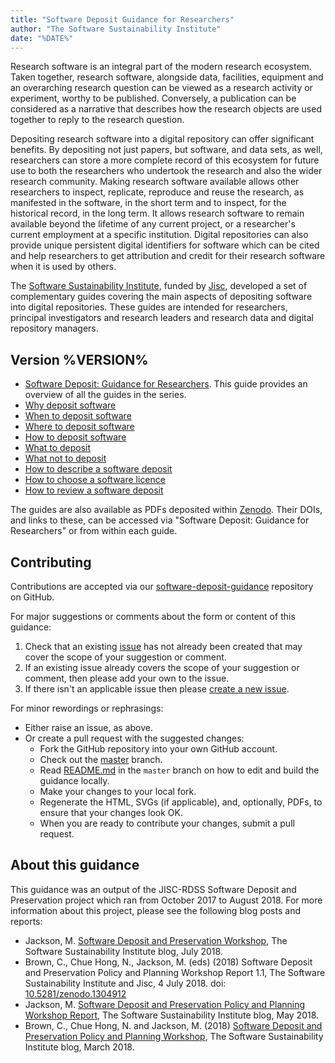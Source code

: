 ```yaml
---
title: "Software Deposit Guidance for Researchers"
author: "The Software Sustainability Institute"
date: "%DATE%"
---
```


Research software is an integral part of the modern research ecosystem. Taken together, research software, alongside data, facilities, equipment and an overarching research question can be viewed as a research activity or experiment, worthy to be published. Conversely, a publication can be considered as a narrative that describes how the research objects are used together to reply to the research question.

Depositing research software into a digital repository can offer significant benefits. By depositing not just papers, but software, and data sets, as well, researchers can store a more complete record of this ecosystem for future use to both the researchers who undertook the research and also the wider research community. Making research software available allows other researchers to inspect, replicate, reproduce and reuse the research, as manifested in the software, in the short term and to inspect, for the historical record, in the long term. It allows research software to remain available beyond the lifetime of any current project, or a researcher's current employment at a specific institution. Digital repositories can also provide unique persistent digital identifiers for software which can be cited and help researchers to get attribution and credit for their research software when it is used by others.

The [Software Sustainability Institute](https://www.software.ac.uk), funded by [Jisc](https://www.jisc.ac.uk), developed a set of complementary guides covering the main aspects of depositing software into digital repositories. These guides are intended for researchers, principal investigators and research leaders and research data and digital repository managers.

## Version %VERSION%

* [Software Deposit: Guidance for Researchers](./SoftwareDepositGuidance.html). This guide provides an overview of all the guides in the series.
* [Why deposit software](%LINK_URL%/WhyDepositSoftware.html)
* [When to deposit software](%LINK_URL%/WhenToDepositSoftware.html)
* [Where to deposit software](%LINK_URL%/WhereToDepositSoftware.html)
* [How to deposit software](%LINK_URL%/HowToDepositSoftware.html)
* [What to deposit](%LINK_URL%/WhatToDeposit.html)
* [What not to deposit](%LINK_URL%/WhatNotToDeposit.html)
* [How to describe a software deposit](%LINK_URL%/HowToDescribeSoftwareDeposit.html)
* [How to choose a software licence](%LINK_URL%/HowToChooseSoftwareLicence.html)
* [How to review a software deposit](%LINK_URL%/HowToReviewSoftwareDeposit.html)

The guides are also available as PDFs deposited within [Zenodo](https://zenodo.org/). Their DOIs, and links to these, can be accessed via "Software Deposit: Guidance for Researchers" or from within each guide.

## Contributing

Contributions are accepted via our [software-deposit-guidance](%GITHUB_URL%) repository on GitHub.

For major suggestions or comments about the form or content of this guidance:

1. Check that an existing [issue](%GITHUB_URL%/issues) has not already been created that may cover the scope of your suggestion or comment. 
2. If an existing issue already covers the scope of your suggestion or comment, then please add your own to the issue.
3. If there isn't an applicable issue then please [create a new issue](%GITHUB_URL%/issues/new).

For minor rewordings or rephrasings:

* Either raise an issue, as above.
* Or create a pull request with the suggested changes:
    - Fork the GitHub repository into your own GitHub account.
    - Check out the [master](%GITHUB_URL%/tree/master) branch.
    - Read [README.md](%GITHUB_URL%/blob/master/README.md) in the `master` branch on how to edit and build the guidance locally.
    - Make your changes to your local fork.
    - Regenerate the HTML, SVGs (if applicable), and, optionally, PDFs, to ensure that your changes look OK.
    - When you are ready to contribute your changes, submit a pull request.

## About this guidance

This guidance was an output of the JISC-RDSS Software Deposit and Preservation project which ran from October 2017 to August 2018. For more information about this project, please see the following blog posts and reports:

* Jackson, M. [Software Deposit and Preservation Workshop](https://www.software.ac.uk/blog/2018-07-24-software-deposit-and-preservation-workshop), The Software Sustainability Institute blog, July 2018.
* Brown, C., Chue Hong, N., Jackson, M. (eds) (2018) Software Deposit and Preservation Policy and Planning Workshop Report 1.1, The Software Sustainability Institute and Jisc, 4 July 2018. doi: [10.5281/zenodo.1304912](https://dx.doi.org/10.5281/zenodo.1304912)
* Jackson, M. [Software Deposit and Preservation Policy and Planning Workshop Report](https://www.software.ac.uk/blog/2018-05-28-software-deposit-and-preservation-policy-and-planning-workshop-report), The Software Sustainability Institute blog, May 2018.
* Brown, C., Chue Hong, N. and Jackson, M. (2018) [Software Deposit and Preservation Policy and Planning Workshop](https://software.ac.uk/blog/2018-03-22-software-deposit-and-preservation-policy-and-planning-workshop), The Software Sustainability Institute blog, March 2018.
